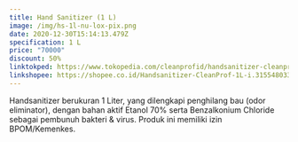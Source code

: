 ```yaml
---
title: Hand Sanitizer (1 L)
image: /img/hs-1l-nu-lox-pix.png
date: 2020-12-30T15:14:13.479Z
specification: 1 L
price: "70000"
discount: 50%
linktokped: https://www.tokopedia.com/cleanprofid/handsanitizer-cleanprof-1l
linkshopee: https://shopee.co.id/Handsanitizer-CleanProf-1L-i.315548033.3455076671
---
```

Handsanitizer berukuran 1 Liter, yang dilengkapi penghilang bau (odor eliminator), dengan bahan aktif Etanol 70% serta Benzalkonium Chloride sebagai pembunuh bakteri & virus. 
Produk ini memiliki izin BPOM/Kemenkes.